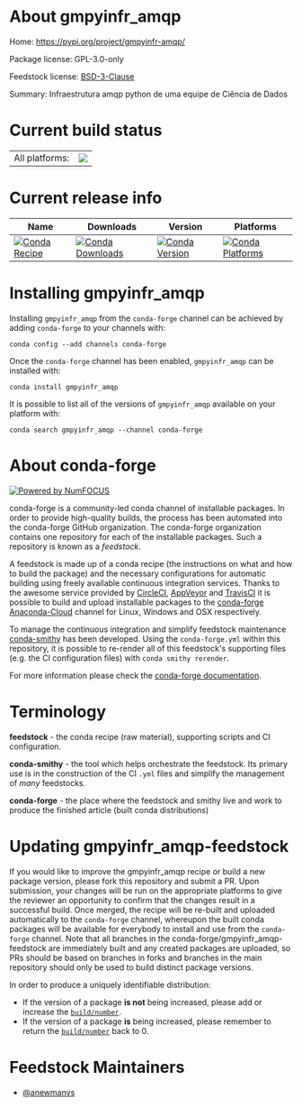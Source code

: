 About gmpyinfr_amqp
===================

Home: https://pypi.org/project/gmpyinfr-amqp/

Package license: GPL-3.0-only

Feedstock license: [BSD-3-Clause](https://github.com/conda-forge/gmpyinfr_amqp-feedstock/blob/master/LICENSE.txt)

Summary: Infraestrutura amqp python de uma equipe de Ciência de Dados

Current build status
====================


<table><tr><td>All platforms:</td>
    <td>
      <a href="https://dev.azure.com/conda-forge/feedstock-builds/_build/latest?definitionId=12315&branchName=master">
        <img src="https://dev.azure.com/conda-forge/feedstock-builds/_apis/build/status/gmpyinfr_amqp-feedstock?branchName=master">
      </a>
    </td>
  </tr>
</table>

Current release info
====================

| Name | Downloads | Version | Platforms |
| --- | --- | --- | --- |
| [![Conda Recipe](https://img.shields.io/badge/recipe-gmpyinfr_amqp-green.svg)](https://anaconda.org/conda-forge/gmpyinfr_amqp) | [![Conda Downloads](https://img.shields.io/conda/dn/conda-forge/gmpyinfr_amqp.svg)](https://anaconda.org/conda-forge/gmpyinfr_amqp) | [![Conda Version](https://img.shields.io/conda/vn/conda-forge/gmpyinfr_amqp.svg)](https://anaconda.org/conda-forge/gmpyinfr_amqp) | [![Conda Platforms](https://img.shields.io/conda/pn/conda-forge/gmpyinfr_amqp.svg)](https://anaconda.org/conda-forge/gmpyinfr_amqp) |

Installing gmpyinfr_amqp
========================

Installing `gmpyinfr_amqp` from the `conda-forge` channel can be achieved by adding `conda-forge` to your channels with:

```
conda config --add channels conda-forge
```

Once the `conda-forge` channel has been enabled, `gmpyinfr_amqp` can be installed with:

```
conda install gmpyinfr_amqp
```

It is possible to list all of the versions of `gmpyinfr_amqp` available on your platform with:

```
conda search gmpyinfr_amqp --channel conda-forge
```


About conda-forge
=================

[![Powered by NumFOCUS](https://img.shields.io/badge/powered%20by-NumFOCUS-orange.svg?style=flat&colorA=E1523D&colorB=007D8A)](http://numfocus.org)

conda-forge is a community-led conda channel of installable packages.
In order to provide high-quality builds, the process has been automated into the
conda-forge GitHub organization. The conda-forge organization contains one repository
for each of the installable packages. Such a repository is known as a *feedstock*.

A feedstock is made up of a conda recipe (the instructions on what and how to build
the package) and the necessary configurations for automatic building using freely
available continuous integration services. Thanks to the awesome service provided by
[CircleCI](https://circleci.com/), [AppVeyor](https://www.appveyor.com/)
and [TravisCI](https://travis-ci.com/) it is possible to build and upload installable
packages to the [conda-forge](https://anaconda.org/conda-forge)
[Anaconda-Cloud](https://anaconda.org/) channel for Linux, Windows and OSX respectively.

To manage the continuous integration and simplify feedstock maintenance
[conda-smithy](https://github.com/conda-forge/conda-smithy) has been developed.
Using the ``conda-forge.yml`` within this repository, it is possible to re-render all of
this feedstock's supporting files (e.g. the CI configuration files) with ``conda smithy rerender``.

For more information please check the [conda-forge documentation](https://conda-forge.org/docs/).

Terminology
===========

**feedstock** - the conda recipe (raw material), supporting scripts and CI configuration.

**conda-smithy** - the tool which helps orchestrate the feedstock.
                   Its primary use is in the construction of the CI ``.yml`` files
                   and simplify the management of *many* feedstocks.

**conda-forge** - the place where the feedstock and smithy live and work to
                  produce the finished article (built conda distributions)


Updating gmpyinfr_amqp-feedstock
================================

If you would like to improve the gmpyinfr_amqp recipe or build a new
package version, please fork this repository and submit a PR. Upon submission,
your changes will be run on the appropriate platforms to give the reviewer an
opportunity to confirm that the changes result in a successful build. Once
merged, the recipe will be re-built and uploaded automatically to the
`conda-forge` channel, whereupon the built conda packages will be available for
everybody to install and use from the `conda-forge` channel.
Note that all branches in the conda-forge/gmpyinfr_amqp-feedstock are
immediately built and any created packages are uploaded, so PRs should be based
on branches in forks and branches in the main repository should only be used to
build distinct package versions.

In order to produce a uniquely identifiable distribution:
 * If the version of a package **is not** being increased, please add or increase
   the [``build/number``](https://docs.conda.io/projects/conda-build/en/latest/resources/define-metadata.html#build-number-and-string).
 * If the version of a package **is** being increased, please remember to return
   the [``build/number``](https://docs.conda.io/projects/conda-build/en/latest/resources/define-metadata.html#build-number-and-string)
   back to 0.

Feedstock Maintainers
=====================

* [@anewmanvs](https://github.com/anewmanvs/)

